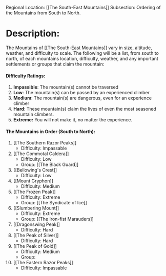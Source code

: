 Regional Location: [[The South-East Mountains]]
Subsection: Ordering of the Mountains from South to North.
# Description:
The Mountains of [[The South-East Mountains]] vary in size, altitude, weather, and difficulty to scale. The following will be a list, from south to north, of each mountains location, difficulty, weather, and any important settlements or groups that claim the mountain:

#### Difficulty Ratings:
1. **Impassible**: The mountain(s) cannot be traversed
2. **Low**: The mountain(s) can be passed by an experienced climber
3. **Medium**: The mountain(s) are dangerous, even for an experience climber
4. **Hard**: These mountain(s) claim the lives of even the most seasoned mountain climbers. 
5. **Extreme:** You will not make it, no matter the experience.

#### The Mountains in Order (South to North):
1. [[The Southern Razor Peaks]]
	- Difficulty: Impassable
2. [[The Commotal Caldera]]
	- Difficulty: Low
	- Group: [[The Black Guard]] 
1. [[Bellowing's Crest]]
	- Difficulty: Low
2. [[Mount Gryphon]]
	- Difficulty: Medium
3. [[The Frozen Peak]]
	- Difficulty: Extreme
	- Group: [[The Syndicate of Ice]]
1. [[Slumbering Mount]]
	- Difficulty: Extreme
	- Group: [[The Iron-fist Marauders]]
1. [[Dragonswing Peak]]
	- Difficulty: Hard
2. [[The Peak of Silver]]
	- Difficulty: Hard
3. [[The Peak of Gold]]
	- Difficulty: Medium
	- Group: 
1. [[The Eastern Razor Peaks]]
	- Difficulty: Impassable
